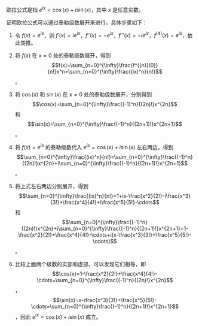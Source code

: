 欧拉公式是指 $e^{ix}=\cos(x)+i\sin(x)$，其中 $x$ 是任意实数。

证明欧拉公式可以通过泰勒级数展开来进行。具体步骤如下：

1. 令 $f(x)=e^{ix}$，则 $f'(x)=ie^{ix}$，$f''(x)=-e^{ix}$，$f'''(x)=-ie^{ix}$，$f^{(4)}(x)=e^{ix}$，依此类推。

2. 将 $f(x)$ 在 $x=0$ 处的泰勒级数展开，得到 $$f(x)=\sum_{n=0}^{\infty}\frac{f^{(n)}(0)}{n!}x^n=\sum_{n=0}^{\infty}\frac{(ix)^n}{n!}$$。

3. 将 $\cos(x)$ 和 $\sin(x)$ 在 $x=0$ 处的泰勒级数展开，分别得到 $$\cos(x)=\sum_{n=0}^{\infty}\frac{(-1)^n}{(2n)!}x^{2n}$$ 和 $$\sin(x)=\sum_{n=0}^{\infty}\frac{(-1)^n}{(2n+1)!}x^{2n+1}$$。

4. 将 $f(x)=e^{ix}$ 的泰勒级数代入 $e^{ix}=\cos(x)+i\sin(x)$ 左右两边，得到 $$\sum_{n=0}^{\infty}\frac{(ix)^n}{n!}=\sum_{n=0}^{\infty}\frac{(-1)^n}{(2n)!}x^{2n}+i\sum_{n=0}^{\infty}\frac{(-1)^n}{(2n+1)!}x^{2n+1}$$。

5. 将上式左右两边分别展开，得到 $$\sum_{n=0}^{\infty}\frac{(ix)^n}{n!}=1+ix-\frac{x^2}{2!}-i\frac{x^3}{3!}+\frac{x^4}{4!}+i\frac{x^5}{5!}-\cdots$$ 和 $$\sum_{n=0}^{\infty}\frac{(-1)^n}{(2n)!}x^{2n}+i\sum_{n=0}^{\infty}\frac{(-1)^n}{(2n+1)!}x^{2n+1}=1-\frac{x^2}{2!}+\frac{x^4}{4!}-\cdots+i(x-\frac{x^3}{3!}+\frac{x^5}{5!}-\cdots)$$。

6. 比较上面两个级数的实部和虚部，可以发现它们相等，即 $$\cos(x)=1-\frac{x^2}{2!}+\frac{x^4}{4!}-\cdots=\sum_{n=0}^{\infty}\frac{(-1)^n}{(2n)!}x^{2n}$$，$$\sin(x)=x-\frac{x^3}{3!}+\frac{x^5}{5!}-\cdots=\sum_{n=0}^{\infty}\frac{(-1)^n}{(2n+1)!}x^{2n+1}$$，因此 $e^{ix}=\cos(x)+i\sin(x)$ 成立。